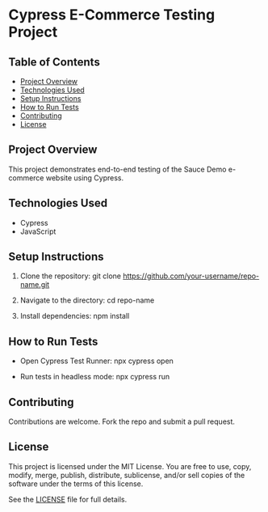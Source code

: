 # Cypress E-Commerce Testing Project

## Table of Contents
- [Project Overview](#project-overview)
- [Technologies Used](#technologies-used)
- [Setup Instructions](#setup-instructions)
- [How to Run Tests](#how-to-run-tests)
- [Contributing](#contributing)
- [License](#license)

## Project Overview
This project demonstrates end-to-end testing of the Sauce Demo e-commerce website using Cypress.

## Technologies Used
- Cypress
- JavaScript

## Setup Instructions
1. Clone the repository:
   git clone https://github.com/your-username/repo-name.git

2. Navigate to the directory:
cd repo-name

3. Install dependencies:
npm install

## How to Run Tests
- Open Cypress Test Runner:
npx cypress open

- Run tests in headless mode:
npx cypress run

## Contributing
Contributions are welcome. Fork the repo and submit a pull request.

## License

This project is licensed under the MIT License. You are free to use, copy, modify, merge, publish, distribute, sublicense, and/or sell copies of the software under the terms of this license.

See the [LICENSE](LICENSE) file for full details.

